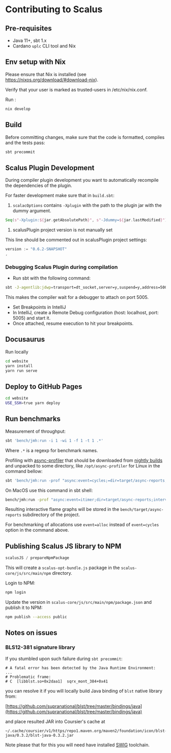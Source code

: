 # Contributing to Scalus

## Pre-requisites

- Java 11+, sbt 1.x
- Cardano `uplc` CLI tool and Nix

## Env setup with Nix

Please ensure that Nix is installed (see https://nixos.org/download/#download-nix).

Verify that your user is marked as trusted-users in /etc/nix/nix.conf.

Run :

```bash
nix develop
```

## Build

Before committing changes, make sure that the code is formatted, compiles and the tests pass:

```bash
sbt precommit
```

## Scalus Plugin Development

During compiler plugin development you want to automatically recompile the dependencies of the plugin.

For faster development make sure that in `build.sbt`:

1. `scalacOptions` contains `-Xplugin` with the path to the plugin jar with the dummy argument.

```scala
Seq(s"-Xplugin:${jar.getAbsolutePath}", s"-Jdummy=${jar.lastModified}")
```

1. scalusPlugin project version is not manually set

This line should be commented out in scalusPlugin project settings:

```scala
version := "0.6.2-SNAPSHOT"
,
```

### Debugging Scalus Plugin during compilation

* Run sbt with the following command:

```bash
sbt -J-agentlib:jdwp=transport=dt_socket,server=y,suspend=y,address=5005 compile
```

This makes the compiler wait for a debugger to attach on port 5005.

* Set Breakpoints in IntelliJ
* In IntelliJ, create a Remote Debug configuration (host: localhost, port: 5005) and start it.
* Once attached, resume execution to hit your breakpoints.

## Docusaurus

Run locally

```bash
cd website
yarn install
yarn run serve
```

## Deploy to GitHub Pages

```bash
cd website
USE_SSH=true yarn deploy
```

## Run benchmarks

Measurement of throughput:

```bash
sbt 'bench/jmh:run -i 1 -wi 1 -f 1 -t 1 .*'
```

Where `.*` is a regexp for benchmark names.

Profiling with [async-profiler](https://github.com/async-profiler/async-profiler) that should be downloaded from
[nightly builds](https://github.com/async-profiler/async-profiler/releases/tag/nightly) and unpacked to some directory,
like `/opt/async-profiler` for Linux in the command bellow:

```bash
sbt 'bench/jmh:run -prof "async:event=cycles;=dir=target/async-reports;interval=1000000;output=flamegraph;libPath=/opt/async-profiler/lib/libasyncProfiler.so" -jvmArgsAppend "-XX:+UnlockDiagnosticVMOptions -XX:+DebugNonSafepoints" -f 1 -wi 1 -i 1 -t 1 .*'
```

On MacOS use this command in sbt shell:

```bash
bench/jmh:run -prof "async:event=itimer;dir=target/async-reports;interval=1000000;output=flamegraph;libPath=/nix/store/mr0adcvnv8pkalfbhsgm9p762rs2pyzg-async-profiler-3.0/lib/libasyncProfiler.dylib" -jvmArgsAppend "-XX:+UnlockDiagnosticVMOptions -XX:+DebugNonSafepoints"   -f 1 -wi 1 -i 1 -t 1 .*
```

Resulting interactive flame graphs will be stored in the `bench/target/async-reports` subdirectory of the project.

For benchmarking of allocations use `event=alloc` instead of `event=cycles` option in the command above.

## Publishing Scalus JS library to NPM

```sbt
scalusJS / prepareNpmPackage
```

This will create a `scalus-opt-bundle.js` package in the `scalus-core/js/src/main/npm` directory.

Login to NPM:

```bash
npm login
```

Update the version in `scalus-core/js/src/main/npm/package.json` and publish it to NPM:

```bash
npm publish --access public
```

## Notes on issues

### BLS12-381 signature library

If you stumbled upon such failure during `sbt precommit`:

```
# A fatal error has been detected by the Java Runtime Environment:
...
# Problematic frame:
# C  [libblst.so+0x2daa1]  sqrx_mont_384+0x41
```

you can resolve it if you will locally build Java binding of `blst` native library from:

[https://github.com/supranational/blst/tree/master/bindings/java](https://github.com/supranational/blst/tree/master/bindings/java)

and place resulted JAR into Coursier's cache at

```
~/.cache/coursier/v1/https/repo1.maven.org/maven2/foundation/icon/blst-java/0.3.2/blst-java-0.3.2.jar 
```

Note please that for this you will need have installed [SWIG](https://swig.org/) toolchain.

